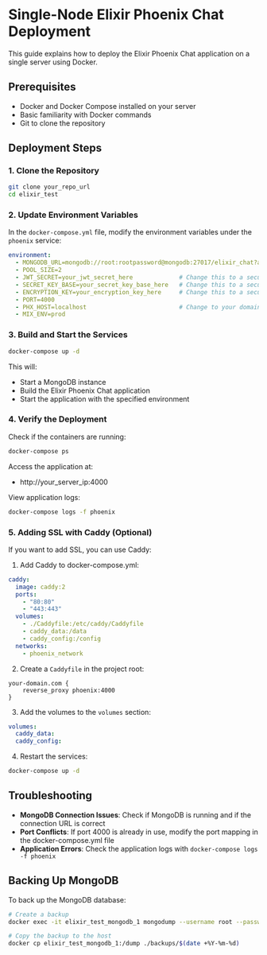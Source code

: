 # Single-Node Elixir Phoenix Chat Deployment

This guide explains how to deploy the Elixir Phoenix Chat application on a single server using Docker.

## Prerequisites

- Docker and Docker Compose installed on your server
- Basic familiarity with Docker commands
- Git to clone the repository

## Deployment Steps

### 1. Clone the Repository

```bash
git clone your_repo_url
cd elixir_test
```

### 2. Update Environment Variables

In the `docker-compose.yml` file, modify the environment variables under the `phoenix` service:

```yaml
environment:
  - MONGODB_URL=mongodb://root:rootpassword@mongodb:27017/elixir_chat?authSource=admin
  - POOL_SIZE=2
  - JWT_SECRET=your_jwt_secret_here             # Change this to a secure value
  - SECRET_KEY_BASE=your_secret_key_base_here   # Change this to a secure value
  - ENCRYPTION_KEY=your_encryption_key_here     # Change this to a secure value
  - PORT=4000
  - PHX_HOST=localhost                          # Change to your domain if needed
  - MIX_ENV=prod
```

### 3. Build and Start the Services

```bash
docker-compose up -d
```

This will:
- Start a MongoDB instance
- Build the Elixir Phoenix Chat application
- Start the application with the specified environment

### 4. Verify the Deployment

Check if the containers are running:

```bash
docker-compose ps
```

Access the application at:
- http://your_server_ip:4000

View application logs:

```bash
docker-compose logs -f phoenix
```

### 5. Adding SSL with Caddy (Optional)

If you want to add SSL, you can use Caddy:

1. Add Caddy to docker-compose.yml:

```yaml
caddy:
  image: caddy:2
  ports:
    - "80:80"
    - "443:443"
  volumes:
    - ./Caddyfile:/etc/caddy/Caddyfile
    - caddy_data:/data
    - caddy_config:/config
  networks:
    - phoenix_network
```

2. Create a `Caddyfile` in the project root:

```
your-domain.com {
    reverse_proxy phoenix:4000
}
```

3. Add the volumes to the `volumes` section:

```yaml
volumes:
  caddy_data:
  caddy_config:
```

4. Restart the services:

```bash
docker-compose up -d
```

## Troubleshooting

- **MongoDB Connection Issues**: Check if MongoDB is running and if the connection URL is correct
- **Port Conflicts**: If port 4000 is already in use, modify the port mapping in the docker-compose.yml file
- **Application Errors**: Check the application logs with `docker-compose logs -f phoenix`

## Backing Up MongoDB

To back up the MongoDB database:

```bash
# Create a backup
docker exec -it elixir_test_mongodb_1 mongodump --username root --password rootpassword --authenticationDatabase admin --db elixir_chat --out /dump

# Copy the backup to the host
docker cp elixir_test_mongodb_1:/dump ./backups/$(date +%Y-%m-%d)
``` 